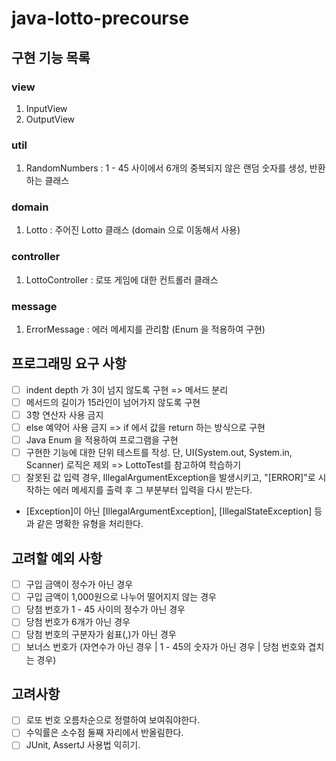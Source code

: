# java-lotto-precourse

## 구현 기능 목록
### view
1. InputView
2. OutputView
### util
1. RandomNumbers : 1 - 45 사이에서 6개의 중복되지 않은 랜덤 숫자를 생성, 반환하는 클래스
### domain
1. Lotto : 주어진 Lotto 클래스 (domain 으로 이동해서 사용)
### controller
1. LottoController : 로또 게임에 대한 컨트롤러 클래스
### message
1. ErrorMessage : 에러 메세지를 관리함 (Enum 을 적용하여 구현)

## 프로그래밍 요구 사항
- [ ] indent depth 가 3이 넘지 않도록 구현 => 메서드 분리
- [ ] 메서드의 길이가 15라인이 넘어가지 않도록 구현
- [ ] 3항 연산자 사용 금지
- [ ] else 예약어 사용 금지 => if 에서 값을 return 하는 방식으로 구현
- [ ] Java Enum 을 적용하여 프로그램을 구현
- [ ] 구현한 기능에 대한 단위 테스트를 작성. 단, UI(System.out, System.in, Scanner) 로직은 제외 => LottoTest를 참고하여 학습하기
- [ ] 잘못된 값 입력 경우, IllegalArgumentException을 발생시키고, "[ERROR]"로 시작하는 에러 메세지를 출력 후 그 부분부터 입력을 다시 받는다.
- [Exception]이 아닌 [IllegalArgumentException], [IllegalStateException] 등과 같은 명확한 유형을 처리한다. 

## 고려할 예외 사항
- [ ] 구입 금액이 정수가 아닌 경우
- [ ] 구입 금액이 1,000원으로 나누어 떨어지지 않는 경우
- [ ] 당첨 번호가 1 - 45 사이의 정수가 아닌 경우
- [ ] 당첨 번호가 6개가 아닌 경우
- [ ] 당첨 번호의 구분자가 쉼표(,)가 아닌 경우 
- [ ] 보너스 번호가 (자연수가 아닌 경우 | 1 - 45의 숫자가 아닌 경우 | 당첨 번호와 겹치는 경우)

## 고려사항
- [ ] 로또 번호 오름차순으로 정렬하여 보여줘야한다.
- [ ] 수익률은 소수점 둘째 자리에서 반올림한다.
- [ ] JUnit, AssertJ 사용법 익히기.